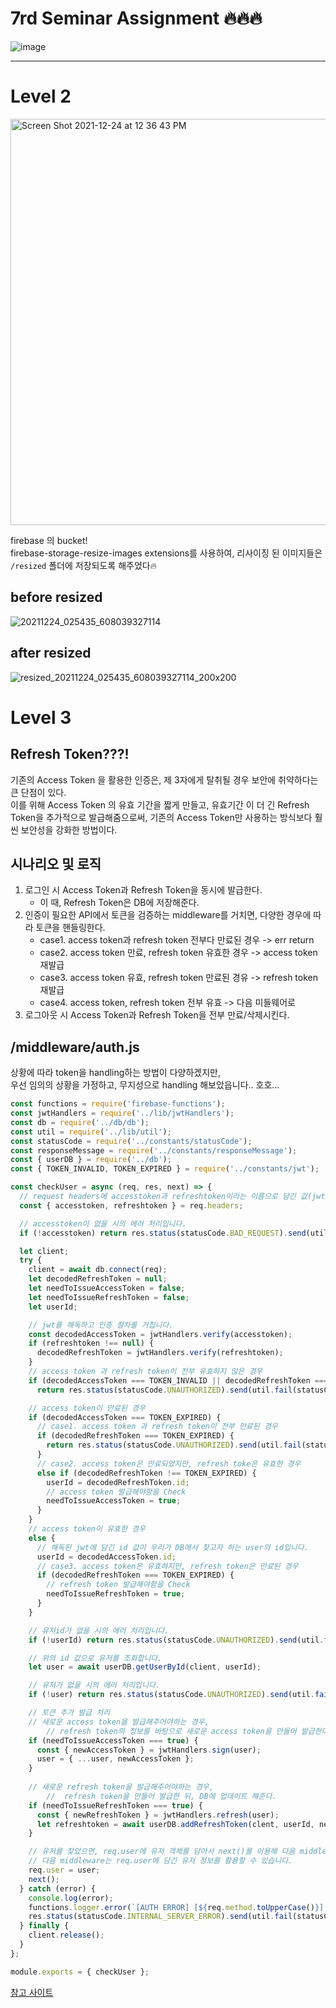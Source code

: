 # 7rd Seminar Assignment :fire::fire::fire:

![image](https://user-images.githubusercontent.com/49263163/147310815-26c6c783-ad5f-40dc-8e38-1b1b05949310.png)

---

# Level 2 

<img width="650" alt="Screen Shot 2021-12-24 at 12 36 43 PM" src="https://user-images.githubusercontent.com/49263163/147313375-53fbdfbf-95aa-4548-b10e-63c832347007.png">

firebase 의 bucket!  
firebase-storage-resize-images extensions를 사용하여, 리사이징 된 이미지들은   
`/resized` 폴더에 저장되도록 해주었다🔥



## before resized

![20211224_025435_608039327114](https://user-images.githubusercontent.com/49263163/147313379-54f86e9e-6270-4d65-a607-c0886f580bfb.jpeg)

## after resized



![resized_20211224_025435_608039327114_200x200](https://user-images.githubusercontent.com/49263163/147313381-3c51c193-d0cf-4aa0-835e-d368764bdb20.jpeg)





# Level 3 

## Refresh Token???!

기존의 Access Token 을 활용한 인증은, 제 3자에게 탈취될 경우 보안에 취약하다는 큰 단점이 있다.  
이를 위해 Access Token 의 유효 기간을 짧게 만들고, 유효기간 이 더 긴 Refresh Token을 추가적으로 발급해줌으로써, 
기존의 Access Token만 사용하는 방식보다 훨씬 보안성을 강화한 방법이다. 

## 시나리오 및 로직

1. 로그인 시 Access Token과 Refresh Token을 동시에 발급한다. 
   - 이 때, Refresh Token은 DB에 저장해준다.
2. 인증이 필요한 API에서 토큰을 검증하는 middleware를 거치면, 다양한 경우에 따라 토큰을 핸들링한다.
   - case1. access token과 refresh token 전부다 만료된 경우 -> err return
   - case2. access token 만료, refresh token 유효한 경우 -> access token 재발급
   - case3. access token 유효, refresh token 만료된 경유 -> refresh token 재발급
   - case4. access token, refresh token 전부 유효 -> 다음 미들웨어로 
3. 로그아웃 시 Access Token과 Refresh Token을 전부 만료/삭제시킨다.

## /middleware/auth.js

상황에 따라 token을 handling하는 방법이 다양하겠지만,  
우선 임의의 상황을 가정하고, 무지성으로 handling 해보았읍니다.. 호호...

```javascript
const functions = require('firebase-functions');
const jwtHandlers = require('../lib/jwtHandlers');
const db = require('../db/db');
const util = require('../lib/util');
const statusCode = require('../constants/statusCode');
const responseMessage = require('../constants/responseMessage');
const { userDB } = require('../db');
const { TOKEN_INVALID, TOKEN_EXPIRED } = require('../constants/jwt');

const checkUser = async (req, res, next) => {
  // request headers에 accesstoken과 refreshtoken이라는 이름으로 담긴 값(jwt)을 가져옵니다.
  const { accesstoken, refreshtoken } = req.headers;

  // accesstoken이 없을 시의 에러 처리입니다.
  if (!accesstoken) return res.status(statusCode.BAD_REQUEST).send(util.fail(statusCode.BAD_REQUEST, responseMessage.TOKEN_EMPTY));

  let client;
  try {
    client = await db.connect(req);
    let decodedRefreshToken = null;
    let needToIssueAccessToken = false;
    let needToIssueRefreshToken = false;
    let userId;

    // jwt를 해독하고 인증 절차를 거칩니다.
    const decodedAccessToken = jwtHandlers.verify(accesstoken);
    if (refreshtoken !== null) {
      decodedRefreshToken = jwtHandlers.verify(refreshtoken);
    }
    // access token 과 refresh token이 전부 유효하지 않은 경우
    if (decodedAccessToken === TOKEN_INVALID || decodedRefreshToken === TOKEN_INVALID)
      return res.status(statusCode.UNAUTHORIZED).send(util.fail(statusCode.UNAUTHORIZED, responseMessage.TOKEN_INVALID));

    // access token이 만료된 경우
    if (decodedAccessToken === TOKEN_EXPIRED) {
      // case1. access token 과 refresh token이 전부 만료된 경우
      if (decodedRefreshToken === TOKEN_EXPIRED) {
        return res.status(statusCode.UNAUTHORIZED).send(util.fail(statusCode.UNAUTHORIZED, responseMessage.TOKEN_EXPIRED));
      }
      // case2. access token은 만료되었지만, refresh toke은 유효한 경우
      else if (decodedRefreshToken !== TOKEN_EXPIRED) {
        userId = decodedRefreshToken.id;
        // access token 발급해야함을 Check
        needToIssueAccessToken = true;
      }
    }
    // access token이 유효한 경우
    else {
      // 해독된 jwt에 담긴 id 값이 우리가 DB에서 찾고자 하는 user의 id입니다.
      userId = decodedAccessToken.id;
      // case3. access token은 유효하지만, refresh token은 만료된 경우
      if (decodedRefreshToken === TOKEN_EXPIRED) {
        // refresh token 발급해야함을 Check
        needToIssueRefreshToken = true;
      }
    }

    // 유저id가 없을 시의 에러 처리입니다.
    if (!userId) return res.status(statusCode.UNAUTHORIZED).send(util.fail(statusCode.UNAUTHORIZED, responseMessage.TOKEN_INVALID));

    // 위의 id 값으로 유저를 조회합니다.
    let user = await userDB.getUserById(client, userId);

    // 유저가 없을 시의 에러 처리입니다.
    if (!user) return res.status(statusCode.UNAUTHORIZED).send(util.fail(statusCode.UNAUTHORIZED, responseMessage.NO_USER));

    // 토큰 추가 발급 처리
    // 새로운 access token을 발급해주어야하는 경우, 
		// refresh token의 정보를 바탕으로 새로운 access token을 만들어 발급한다.
    if (needToIssueAccessToken === true) {
      const { newAccessToken } = jwtHandlers.sign(user);
      user = { ...user, newAccessToken };
    }
    
    // 새로운 refresh token을 발급해주어야하는 경우, 
		//  refresh token을 만들어 발급한 뒤, DB에 업데이트 해준다.
    if (needToIssueRefreshToken === true) {
      const { newRefreshToken } = jwtHandlers.refresh(user);
      let refreshtoken = await userDB.addRefreshToken(clent, userId, newRefreshToken);
    }

    // 유저를 찾았으면, req.user에 유저 객체를 담아서 next()를 이용해 다음 middleware로 보냅니다.
    // 다음 middleware는 req.user에 담긴 유저 정보를 활용할 수 있습니다.
    req.user = user;
    next();
  } catch (error) {
    console.log(error);
    functions.logger.error(`[AUTH ERROR] [${req.method.toUpperCase()}] ${req.originalUrl}`, accesstoken);
    res.status(statusCode.INTERNAL_SERVER_ERROR).send(util.fail(statusCode.INTERNAL_SERVER_ERROR, responseMessage.INTERNAL_SERVER_ERROR));
  } finally {
    client.release();
  }
};

module.exports = { checkUser };

```

[참고 사이트](https://cotak.tistory.com/102)

## 
